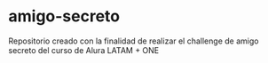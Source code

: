 # amigo-secreto
Repositorio creado con la finalidad de realizar el challenge de amigo secreto del curso de Alura LATAM + ONE
